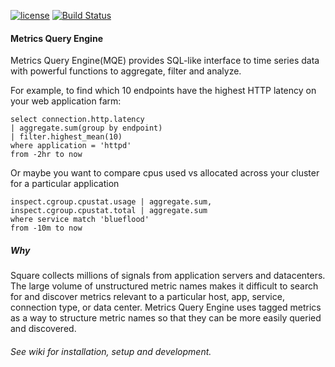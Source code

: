 [![license](https://img.shields.io/badge/license-apache_2.0-red.svg?style=flat)](https://raw.githubusercontent.com/square/metrics/master/LICENSE)
[![Build Status](https://travis-ci.org/square/metrics.svg?branch=master)](https://travis-ci.org/square/metrics)

#### Metrics Query Engine

Metrics Query Engine(MQE) provides SQL-like interface to time series data with powerful functions to aggregate, filter and analyze.

For example, to find which 10 endpoints have the highest HTTP latency on your web application farm:

```
select connection.http.latency
| aggregate.sum(group by endpoint)
| filter.highest_mean(10)
where application = 'httpd'
from -2hr to now
```

Or maybe you want to compare cpus used vs allocated across your cluster for a particular application

```
inspect.cgroup.cpustat.usage | aggregate.sum,
inspect.cgroup.cpustat.total | aggregate.sum
where service match 'blueflood'
from -10m to now
```


##### Why
Square collects millions of signals from application servers and datacenters. The large volume of unstructured metric names makes it difficult to search for and discover metrics relevant to a particular host, app, service, connection type, or data center. Metrics Query Engine uses tagged metrics as a way to structure metric names so that they can be more easily queried and discovered.


###### See wiki for installation, setup and development. 
